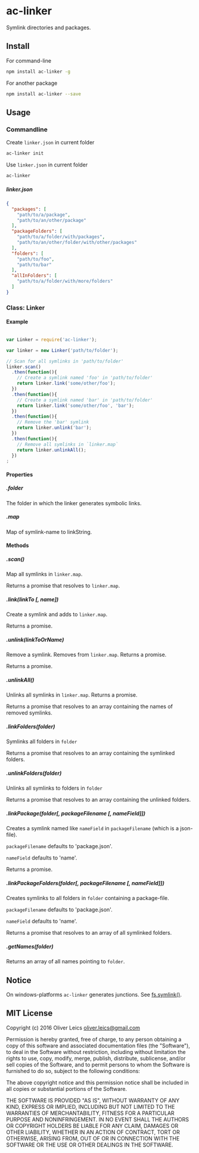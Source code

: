 
ac-linker
==========

Symlink directories and packages.

Install
-------

For command-line

```sh
npm install ac-linker -g
```

For another package

```sh
npm install ac-linker --save
```

Usage
-----

### Commandline

Create `linker.json` in current folder

```sh
ac-linker init
```

Use `linker.json` in current folder

```sh
ac-linker
```

##### linker.json

```json
{
  "packages": [
    "path/to/a/package",
    "path/to/an/other/package"
  ],
  "packageFolders": [
    "path/to/a/folder/with/packages",
    "path/to/an/other/folder/with/other/packages"
  ],
  "folders": [
    "path/to/foo",
    "path/to/bar"
  ],
  "allInFolders": [
    "path/to/a/folder/with/more/folders"
  ]
}
```

### Class: Linker

#### Example

```js

var Linker = require('ac-linker');

var linker = new Linker('path/to/folder');

// Scan for all symlinks in 'path/to/folder'
linker.scan()
  .then(function(){
    // Create a symlink named 'foo' in 'path/to/folder'
    return linker.link('some/other/foo');
  })
  .then(function(){
    // Create a symlink named 'bar' in 'path/to/folder'
    return linker.link('some/other/foo', 'bar');
  })
  .then(function(){
    // Remove the 'bar' symlink
    return linker.unlink('bar');
  })
  .then(function(){
    // Remove all symlinks in `linker.map`
    return linker.unlinkAll();
  })
;

```

#### Properties

##### .folder

The folder in which the linker generates symbolic links.

##### .map

Map of symlink-name to linkString.

#### Methods

##### .scan()

Map all symlinks in `linker.map`.

Returns a promise that resolves to `linker.map`.

##### .link(linkTo [, name])

Create a symlink and adds to `linker.map`.

Returns a promise.

##### .unlink(linkToOrName)

Remove a symlink. Removes from `linker.map`. Returns a promise.

Returns a promise.

##### .unlinkAll()

Unlinks all symlinks in `linker.map`. Returns a promise.

Returns a promise that resolves to an array containing the names of removed symlinks.

##### .linkFolders(folder)

Symlinks all folders in `folder`

Returns a promise that resolves to an array containing the symlinked folders.

##### .unlinkFolders(folder)

Unlinks all symlinks to folders in `folder`

Returns a promise that resolves to an array containing the unlinked folders.

##### .linkPackage(folder[, packageFilename [, nameField]])

Creates a symlink named like `nameField` in `packageFilename` (which is a json-file).

`packageFilename` defaults to 'package.json'.

`nameField` defaults to 'name'.

Returns a promise.

##### .linkPackageFolders(folder[, packageFilename [, nameField]])

Creates symlinks to all folders in `folder` containing a package-file.

`packageFilename` defaults to 'package.json'.

`nameField` defaults to 'name'.

Returns a promise that resolves to an array of all symlinked folders.

##### .getNames(folder)

Returns an array of all names pointing to `folder`.

Notice
------

On windows-platforms `ac-linker` generates junctions.
See [fs.symlink()](https://nodejs.org/api/fs.html#fs_fs_symlink_target_path_type_callback).

MIT License
-----------

Copyright (c) 2016 Oliver Leics <oliver.leics@gmail.com>

Permission is hereby granted, free of charge, to any person obtaining a copy of this software and associated documentation files (the "Software"), to deal in the Software without restriction, including without limitation the rights to use, copy, modify, merge, publish, distribute, sublicense, and/or sell copies of the Software, and to permit persons to whom the Software is furnished to do so, subject to the following conditions:

The above copyright notice and this permission notice shall be included in all copies or substantial portions of the Software.

THE SOFTWARE IS PROVIDED "AS IS", WITHOUT WARRANTY OF ANY KIND, EXPRESS OR IMPLIED, INCLUDING BUT NOT LIMITED TO THE WARRANTIES OF MERCHANTABILITY, FITNESS FOR A PARTICULAR PURPOSE AND NONINFRINGEMENT. IN NO EVENT SHALL THE AUTHORS OR COPYRIGHT HOLDERS BE LIABLE FOR ANY CLAIM, DAMAGES OR OTHER LIABILITY, WHETHER IN AN ACTION OF CONTRACT, TORT OR OTHERWISE, ARISING FROM, OUT OF OR IN CONNECTION WITH THE SOFTWARE OR THE USE OR OTHER DEALINGS IN THE SOFTWARE.
